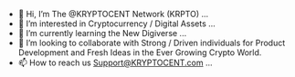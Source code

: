 - 👋 Hi, I’m The @KRYPTOCENT Network    (KRPTO) ...
- 👀 I’m interested in Cryptocurrency / Digital Assets ...
- 🌱 I’m currently learning the New Digiverse ...
- 💞️ I’m looking to collaborate with Strong / Driven individuals for Product Development and Fresh Ideas in the Ever Growing Crypto World.
- 📫 How to reach us Support@KRYPTOCENT.com ...

<!---
KRYPTOCENT-Network/KRYPTOCENT-Network is a ✨ special ✨ repository because its `README.md` (this file) appears on your GitHub profile.
You can click the Preview link to take a look at your changes.
--->
